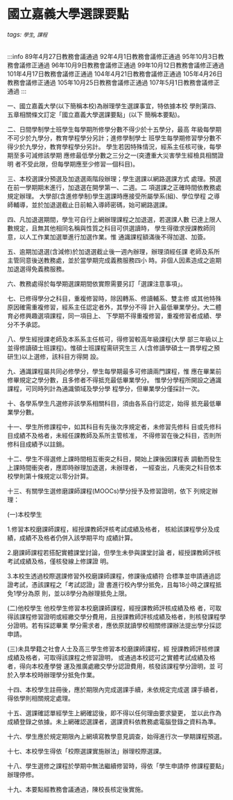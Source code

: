 # 國立嘉義大學選課要點

###### tags: `學生`, `課程`

:::info
89年4月27日教務會議通過
92年4月1日教務會議修正通過
95年10月3日教務會議修正通過
96年10月9日教務會議修正通過
99年10月12日教務會議修正通過
101年4月17日教務會議修正通過
104年4月21日教務會議修正通過
105年4月26日教務會議修正通過
105年10月25日教務會議修正通過
107年5月1日教務會議修正通過
:::

一、國立嘉義大學(以下簡稱本校)為辦理學生選課事宜，特依據本校
學則第四、五章相關條文訂定「國立嘉義大學選課要點」(以下
簡稱本要點)。

二、日間學制學士班學生每學期所修學分數不得少於十五學分，最高
年級每學期不可少於九學分，教育學程學分另計；進修學制學士
班學生每學期修習學分數不得少於九學分，教育學程學分另計。
學生若因特殊情況，經系主任核可後，每學期至多可減修該學期
應修最低學分數之三分之一(突遭重大災害學生經檢具相關證明
者不受此限，但每學期應至少修習一個科目)。

三、本校選課分預選及加退選兩階段辦理；學生選課以網路選課方式
處理。預選在前一學期期末進行，加退選在開學第一、二週。二
項選課之正確時間依教務處規定辦理。
大學部(含進修學制)學生選課時應接受所屬學系(組)、學位學程
之導師輔導，並於加退選截止日前輸入導師密碼，始可網路選課。

四、凡加退選期間，學生可自行上網辦理課程之加退選，若選課人數
已達上限人數規定，且無其他相同名稱與性質之科目可供選讀時，
學生得徵求授課教師同意，以人工作業加選單進行加選作業。惟
通識課程額滿後不得加選、加簽。

五、逾期加退選(含減修)於加退選截止後一週內辦理，辦理須經任課
老師及系所主管同意後送教務處，並於當學期完成義務服務四小
時。非個人因素造成之逾期加退選得免義務服務。

六、教務處得於每學期選課期間依實際需要另訂「選課注意事項」。

七、已修得學分之科目，重複修習時，除因轉系、修讀輔系、雙主修
或其他特殊原因確需重複修習，經系主任認定者外，其學分不得
計入最低畢業學分。大二體育必修興趣選項課程，同一項目上、
下學期不得重複修習，重複修習者成績、學分不予承認。

八、學生經授課老師及本系系主任核可，得修習較高年級課程(大學
部三年級以上並得修讀碩士班課程)。惟碩士班課程需研究生三
人(含修讀學碩士一貫學程之預研生)以上選修，該科目方得開
設。

九、通識課程屬共同必修學分，學生每學期最多可修讀兩門課程，惟
應在畢業前修畢規定之學分數，且多修者不得抵充最低畢業學分。
惟學分學程所開設之通識課程，可同時列計為通識領域及學分學
程學分，但畢業學分僅採計一次。

十、各學系學生凡選修非該學系相關科目，須由各系自行認定，始得
抵充最低畢業學分數。

十一、學生所修課程中，如其科目有先後次序規定者，未修習先修科
目或先修科目成績不及格者，未經任課教師及系所主管核准，
不得修習在後之科目，否則所修科目成績予以註銷。

十二、學生不得選修上課時間相互衝突之科目，開始上課後因課程表
調動而發生上課時間衝突者，應即時辦理加退選，未辦理者，
一經查出，凡衝突之科目依本校學則第十條規定以零分計算。

十三、有關學生選修磨課師課程(MOOCs)學分授予及修習證明，依下
列規定辦理：

(一)本校學生

1.修習本校磨課師課程，經授課教師評核考試成績及格者，
核給該課程學分及成績，成績不及格者仍併入該學期平均
成績計算。

2.磨課師課程若搭配實體課堂討論，但學生未參與課堂討論
者，經授課教師評核考試成績及格，僅核發線上修課證
明。

3.本校生透過校際選課修習外校磨課師課程，修課後成績符
合標準並申請通過認證考試，憑該課程之「考試認證」證
書進行校內學分抵免，且每18小時之課程抵免1學分為原
則，並以8學分為辦理抵免上限。

(二)他校學生
他校學生修習本校磨課師課程，經授課教師評核成績及格
者，可取得該課程修習證明或經繳交學分費用，且授課教師評核成績及格者，則核發課程學分證明。若有採認畢業
學分需求者，應依原就讀學校相關修課辦法提出學分採認申請。

(三)未具學籍之社會人士及高三學生修習本校磨課師課程，經
授課教師評核修課成績及格者，可取得該課程之修習證明，
或通過本校認可之實體考試成績及格者，得向本校產學營
運及推廣處繳交學分認證費用，核發該課程學分證明，並
可於入學本校時辦理學分抵免作業。

十四、本校學生註冊後，應於期限內完成選課手續，未依規定完成選
課手續者，得依學則相關規定處理。

十五、選課確認單經學生上網確認後，即不得以任何理由要求變更，
並以此作為成績登錄之依據。未上網確認選課者，選課資料依教務處電腦登錄之資料為準。

十六、學生應於規定期限內上網填寫教學意見調查，始得進行次一學期課程預選。

十七、本校學生得依「校際選課實施辦法」辦理校際選課。

十八、學生選修之課程於學期中無法繼續修習時，得依「學生申請停
修課程要點」辦理停修。

十九、本要點經教務會議通過，陳校長核定後實施。